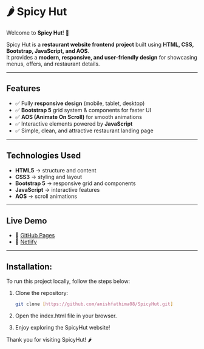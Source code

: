 # 🌶️ Spicy Hut  

Welcome to **Spicy Hut**! 🍴  

Spicy Hut is a **restaurant website frontend project** built using **HTML, CSS, Bootstrap, JavaScript, and AOS**.  
It provides a **modern, responsive, and user-friendly design** for showcasing menus, offers, and restaurant details.  

---

## Features  
- ✅ Fully **responsive design** (mobile, tablet, desktop)  
- ✅ **Bootstrap 5** grid system & components for faster UI  
- ✅ **AOS (Animate On Scroll)** for smooth animations  
- ✅ Interactive elements powered by **JavaScript**  
- ✅ Simple, clean, and attractive restaurant landing page  

---

## Technologies Used  
- **HTML5** → structure and content  
- **CSS3** → styling and layout  
- **Bootstrap 5** → responsive grid and components  
- **JavaScript** → interactive features  
- **AOS** → scroll animations  

---

## Live Demo  
- 🔗 [GitHub Pages](https://anishfathima08.github.io/SpicyHut/)  
- 🔗 [Netlify](https://spicyhut-saf.netlify.app/)  

---

## Installation:
To run this project locally, follow the steps below:

1. Clone the repository:
   ```bash
   git clone [https://github.com/anishfathima08/SpicyHut.git]
   
  2. Open the index.html file in your browser.

  3. Enjoy exploring the SpicyHut website!

Thank you for visiting SpicyHut! 🌶️

